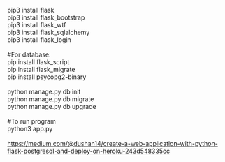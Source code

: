 pip3 install flask \
pip3 install flask_bootstrap \
pip3 install flask_wtf \
pip3 install flask_sqlalchemy \
pip3 install flask_login \
\
#For database: \
pip install flask_script \
pip install flask_migrate \
pip install psycopg2-binary \
\
python manage.py db init \
python manage.py db migrate \
python manage.py db upgrade \
\
#To run program \
python3 app.py \
\
https://medium.com/@dushan14/create-a-web-application-with-python-flask-postgresql-and-deploy-on-heroku-243d548335cc
